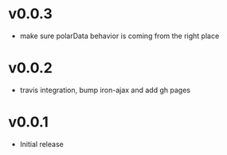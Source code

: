 v0.0.3
==================
* make sure polarData behavior is coming from the right place

v0.0.2
==================
* travis integration, bump iron-ajax and add gh pages

v0.0.1
==================
* Initial release
